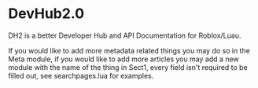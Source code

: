 # DevHub2.0
DH2 is a better Developer Hub and API Documentation for Roblox/Luau.

If you would like to add more metadata related things you may do so in the Meta module, if you would like to add more articles you may add a new module with the name of the 
thing in Sect1, every field isn't required to be filled out, see searchpages.lua for examples.
